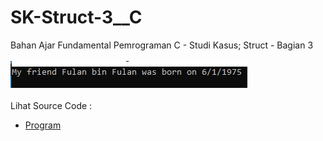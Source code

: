 # SK-Struct-3__C
Bahan Ajar Fundamental Pemrograman C - Studi Kasus; Struct - Bagian 3<br><br>
<img src="https://github.com/RizkyKhapidsyah/SK-Struct-3__C/blob/master/SK-Struct-3__C/Result/001.PNG"><br><br>
Lihat Source Code : <br>
- <a href="https://github.com/RizkyKhapidsyah/SK-Struct-3__C/blob/master/SK-Struct-3__C/Source.c">Program</a>
